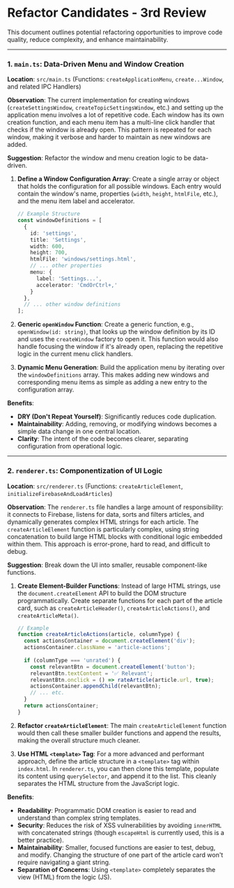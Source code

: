 # Refactor Candidates - 3rd Review

This document outlines potential refactoring opportunities to improve code quality, reduce complexity, and enhance maintainability.

---

### 1. `main.ts`: Data-Driven Menu and Window Creation

**Location**: `src/main.ts` (Functions: `createApplicationMenu`, `create...Window`, and related IPC Handlers)

**Observation**:
The current implementation for creating windows (`createSettingsWindow`, `createTopicSettingsWindow`, etc.) and setting up the application menu involves a lot of repetitive code. Each window has its own creation function, and each menu item has a multi-line click handler that checks if the window is already open. This pattern is repeated for each window, making it verbose and harder to maintain as new windows are added.

**Suggestion**:
Refactor the window and menu creation logic to be data-driven.

1.  **Define a Window Configuration Array**: Create a single array or object that holds the configuration for all possible windows. Each entry would contain the window's name, properties (`width`, `height`, `htmlFile`, etc.), and the menu item label and accelerator.

    ```typescript
    // Example Structure
    const windowDefinitions = [
      {
        id: 'settings',
        title: 'Settings',
        width: 600,
        height: 700,
        htmlFile: 'windows/settings.html',
        // ... other properties
        menu: {
          label: 'Settings...',
          accelerator: 'CmdOrCtrl+,'
        }
      },
      // ... other window definitions
    ];
    ```

2.  **Generic `openWindow` Function**: Create a generic function, e.g., `openWindow(id: string)`, that looks up the window definition by its ID and uses the `createWindow` factory to open it. This function would also handle focusing the window if it's already open, replacing the repetitive logic in the current menu click handlers.

3.  **Dynamic Menu Generation**: Build the application menu by iterating over the `windowDefinitions` array. This makes adding new windows and corresponding menu items as simple as adding a new entry to the configuration array.

**Benefits**:
*   **DRY (Don't Repeat Yourself)**: Significantly reduces code duplication.
*   **Maintainability**: Adding, removing, or modifying windows becomes a simple data change in one central location.
*   **Clarity**: The intent of the code becomes clearer, separating configuration from operational logic.

---

### 2. `renderer.ts`: Componentization of UI Logic

**Location**: `src/renderer.ts` (Functions: `createArticleElement`, `initializeFirebaseAndLoadArticles`)

**Observation**:
The `renderer.ts` file handles a large amount of responsibility: it connects to Firebase, listens for data, sorts and filters articles, and dynamically generates complex HTML strings for each article. The `createArticleElement` function is particularly complex, using string concatenation to build large HTML blocks with conditional logic embedded within them. This approach is error-prone, hard to read, and difficult to debug.

**Suggestion**:
Break down the UI into smaller, reusable component-like functions.

1.  **Create Element-Builder Functions**: Instead of large HTML strings, use the `document.createElement` API to build the DOM structure programmatically. Create separate functions for each part of the article card, such as `createArticleHeader()`, `createArticleActions()`, and `createArticleMeta()`.

    ```javascript
    // Example
    function createArticleActions(article, columnType) {
      const actionsContainer = document.createElement('div');
      actionsContainer.className = 'article-actions';
      
      if (columnType === 'unrated') {
        const relevantBtn = document.createElement('button');
        relevantBtn.textContent = '✅ Relevant';
        relevantBtn.onclick = () => rateArticle(article.url, true);
        actionsContainer.appendChild(relevantBtn);
        // ... etc.
      }
      return actionsContainer;
    }
    ```

2.  **Refactor `createArticleElement`**: The main `createArticleElement` function would then call these smaller builder functions and append the results, making the overall structure much cleaner.

3.  **Use HTML `<template>` Tag**: For a more advanced and performant approach, define the article structure in a `<template>` tag within `index.html`. In `renderer.ts`, you can then clone this template, populate its content using `querySelector`, and append it to the list. This cleanly separates the HTML structure from the JavaScript logic.

**Benefits**:
*   **Readability**: Programmatic DOM creation is easier to read and understand than complex string templates.
*   **Security**: Reduces the risk of XSS vulnerabilities by avoiding `innerHTML` with concatenated strings (though `escapeHtml` is currently used, this is a better practice).
*   **Maintainability**: Smaller, focused functions are easier to test, debug, and modify. Changing the structure of one part of the article card won't require navigating a giant string.
*   **Separation of Concerns**: Using `<template>` completely separates the view (HTML) from the logic (JS).
